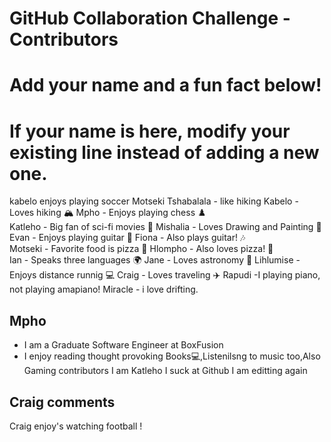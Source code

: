 # GitHub Collaboration Challenge - Contributors

# Add your name and a fun fact below!

# If your name is here, modify your existing line instead of adding a new one.
kabelo enjoys playing soccer
Motseki Tshabalala - like hiking
Kabelo - Loves hiking 🏔️ Mpho - Enjoys playing chess ♟️  
Katleho - Big fan of sci-fi movies 🎥 Mishalia - Loves Drawing and Painting 🚀  
Evan - Enjoys playing guitar 🎸 Fiona - Also plays guitar! 🎶  
Motseki - Favorite food is pizza 🍕 Hlompho - Also loves pizza! 🍕  
Ian - Speaks three languages 🌍 Jane - Loves astronomy 🔭 
Lihlumise - Enjoys distance runnig 💻 Craig - Loves traveling ✈️
Rapudi -I playing piano, not playing amapiano!
Miracle - i love drifting. 

## Mpho

- I am a Graduate Software Engineer at BoxFusion
- I enjoy reading thought provoking Books💻,Listenilsng to music too,Also Gaming
contributors I am Katleho I suck at Github
I am editting again

## Craig comments
Craig enjoy's watching football ! 


